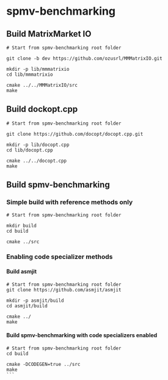 # spmv-benchmarking

## Build MatrixMarket IO

```
# Start from spmv-benchmarking root folder

git clone -b dev https://github.com/ozusrl/MMMatrixIO.git

mkdir -p lib/mmmatrixio
cd lib/mmmatrixio

cmake ../../MMMatrixIO/src
make
```



## Build dockopt.cpp

```
# Start from spmv-benchmarking root folder

git clone https://github.com/docopt/docopt.cpp.git

mkdir -p lib/docopt.cpp
cd lib/docopt.cpp

cmake ../../docopt.cpp
make

```


## Build spmv-benchmarking

### Simple build with reference methods only

```
# Start from spmv-benchmarking root folder

mkdir build
cd build

cmake ../src
```


### Enabling code specializer methods

#### Build asmjit

```
# Start from spmv-benchmarking root folder
git clone https://github.com/asmjit/asmjit

mkdir -p asmjit/build
cd asmjit/build

cmake ../
make

```

#### Build spmv-benchmarking with code specializers enabled
````
# Start from spmv-benchmarking root folder
cd build

cmake -DCODEGEN=true ../src
make
```
